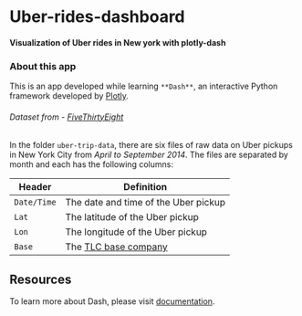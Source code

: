 # Uber-rides-dashboard

#### Visualization of Uber rides in **New york** with plotly-dash

### About this app

This is an app developed while learning `**Dash**`, an interactive Python framework developed by [Plotly](https://plot.ly/).

###### Dataset from - [FiveThirtyEight](https://github.com/fivethirtyeight/uber-tlc-foil-response/tree/master/uber-trip-data)

In the folder `uber-trip-data`, there are six files of raw data on Uber pickups in New York City from _April to September 2014_. The files are separated by month and each has the following columns:

Header | Definition
---|---------
`Date/Time` | The date and time of the Uber pickup
`Lat` | The latitude of the Uber pickup
`Lon` | The longitude of the Uber pickup
`Base` | The [TLC base company](http://www.nyc.gov/html/tlc/html/industry/base_and_business.shtml) 

## Resources

To learn more about Dash, please visit [documentation](https://plot.ly/dash).
